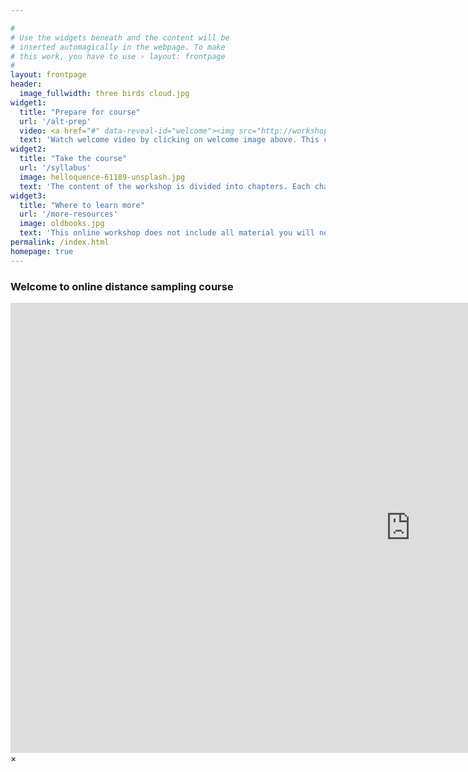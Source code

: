 ```yaml
---

#
# Use the widgets beneath and the content will be
# inserted automagically in the webpage. To make
# this work, you have to use › layout: frontpage
#
layout: frontpage
header:
  image_fullwidth: three birds cloud.jpg
widget1:
  title: "Prepare for course"
  url: '/alt-prep'
  video: <a href="#" data-reveal-id="welcome"><img src="http://workshops.distancesampling.org/online-course/images/welcome-unsplash.jpg"></a>
  text: 'Watch welcome video by clicking on welcome image above. This course will be a mix of lectures, exercises and computer practicals.'
widget2:
  title: "Take the course"
  url: '/syllabus'
  image: helloquence-61189-unsplash.jpg
  text: 'The content of the workshop is divided into chapters. Each chapter will take several hours to complete.'
widget3:
  title: "Where to learn more"
  url: '/more-resources'
  image: oldbooks.jpg
  text: 'This online workshop does not include all material you will need to be proficient at designing, conducting and analysing a distance sampling project.  Here we show you where to acquire additional resources.'
permalink: /index.html
homepage: true
---
```


<div id="welcome" class="reveal-modal large" data-reveal="" aria-labelledby="modalTitle">
<h3 id="modalTitle">Welcome to online distance sampling course</h3>
<div class="flex-video widescreen" style="display: block;">
	<iframe width="1280" height="720" src="https://www.youtube.com/embed/RyBEgUzhGpk?vq=hd720&amp;rel=0" frameborder="0" allowfullscreen></iframe>
</div>
<a class="close-reveal-modal">&#215;</a>